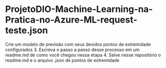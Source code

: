 # ProjetoDIO-Machine-Learning-na-Pratica-no-Azure-ML-request-teste.json
Crie um modelo de previsão com seus devidos pontos de extremidade configurados 3. Escreva o passo a passo desse processo em um readme.md de como você chegou nessa etapa 4. Salve nesse repositório o readme.md e o arquivo .json de pontos de extremidade
